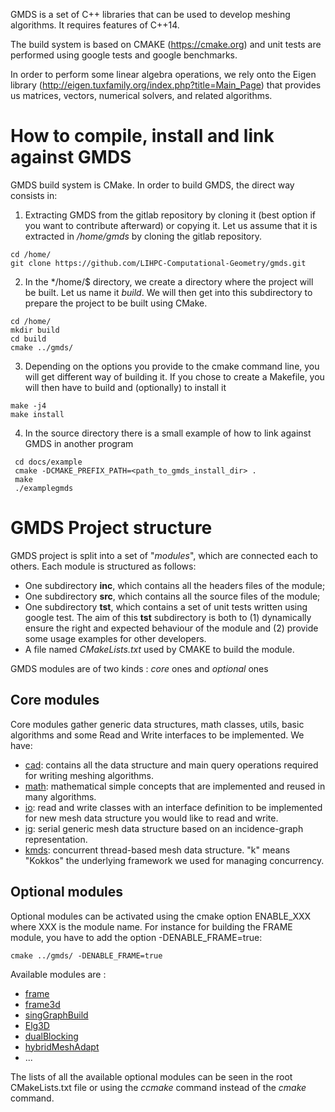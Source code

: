 GMDS is a set of C++ libraries that can be used to develop meshing algorithms. It requires features of C++14.

The build system is based on CMAKE (https://cmake.org) and unit tests are performed using google tests and google benchmarks.

In order to perform some linear algebra operations, we rely onto the Eigen library (http://eigen.tuxfamily.org/index.php?title=Main_Page) that provides us matrices, vectors, numerical solvers, and related algorithms.

# How to compile, install and link against GMDS
GMDS build system is CMake. In order to build GMDS, the direct way consists in:
1. Extracting GMDS from the gitlab repository by cloning it (best option if you want to contribute afterward) or copying it. Let us assume that it is extracted in */home/gmds* by cloning the gitlab repository.
```Shell
cd /home/
git clone https://github.com/LIHPC-Computational-Geometry/gmds.git
```
2. In the */home/$ directory, we create a directory where the project will be built. Let us name it *build*. We will then get into this subdirectory to prepare the project to be built using CMake.
```Shell
cd /home/
mkdir build
cd build
cmake ../gmds/ 
```
3. Depending on the options you provide to the cmake command line, you will get different way of building it. If you chose to create a Makefile, you will then have to build and (optionally) to install it
```Shell
make -j4
make install
```

4. In the source directory there is a small example of how to link against GMDS in another program
```shell
 cd docs/example
 cmake -DCMAKE_PREFIX_PATH=<path_to_gmds_install_dir> .
 make
 ./examplegmds
```


# GMDS Project structure

GMDS project is split into a set of "*modules*", which are connected each to others. Each module is structured as follows:
- One subdirectory **inc**, which contains all the headers files of the module;
- One subdirectory **src**, which contains all the source files of the module;
- One subdirectory **tst**, which contains a set of unit tests written using google test. The aim of this **tst** subdirectory is both to (1) dynamically ensure the right and expected behaviour of the module and (2) provide some usage examples for other developers.
- A file named *CMakeLists.txt* used by CMAKE to build the module.

GMDS modules are of two kinds : *core* ones and *optional* ones

## Core modules
Core modules gather generic data structures, math classes, utils, basic algorithms and some Read and Write interfaces to be implemented. We have:
- [cad](../../cad/README.md): contains all the data structure and main query operations required for writing meshing algorithms.
- [math](../../math/README.md): mathematical simple concepts that are implemented and reused in many algorithms.
- [io](../../io/README.md): read and write classes with an interface definition to be implemented for new mesh data structure you would like to read and write.
- [ig](../../ig/README.md): serial generic mesh data structure based on an incidence-graph representation.
- [kmds](../../kmds/README.md): concurrent thread-based mesh data structure. "k" means "Kokkos" the underlying framework we used for managing concurrency.

## Optional modules
Optional modules can be activated using the cmake option ENABLE_XXX where XXX is the module name. For instance for building the FRAME module, you have to add the option -DENABLE_FRAME=true:
```Shell
cmake ../gmds/ -DENABLE_FRAME=true
```
Available modules are :
- [frame](../../frame/README.md)
- [frame3d](../../frame3d/README.md)
- [singGraphBuild](../../singGraphBuild/README.md)
- [Elg3D](../../Elg3D/README.md)
- [dualBlocking](../../dualBlocking/README.md)
- [hybridMeshAdapt](../../hybridMeshAdapt/README.md)
- ...

The lists of all the available optional modules can be seen in the root CMakeLists.txt file or using the *ccmake* command instead of the *cmake* command.

